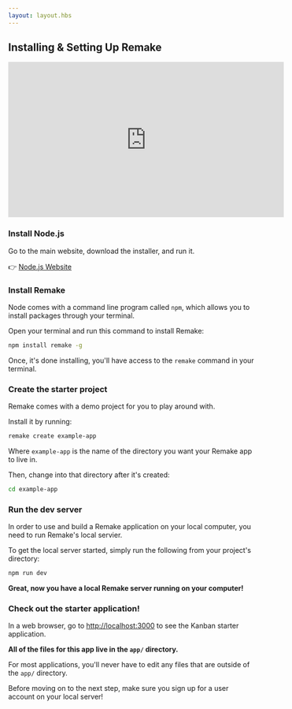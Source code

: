```yaml
---
layout: layout.hbs
---
```


## Installing & Setting Up Remake

<iframe width="560" height="315" src="https://www.youtube-nocookie.com/embed/jvBXoTKRHWY" frameborder="0" allow="accelerometer; autoplay; encrypted-media; gyroscope; picture-in-picture" allowfullscreen></iframe>

### Install Node.js

Go to the main website, download the installer, and run it.

👉 <a href="https://nodejs.org/en/">Node.js Website</a>

### Install Remake

Node comes with a command line program called `npm`, which allows you to install packages through your terminal.

Open your terminal and run this command to install Remake:

```bash
npm install remake -g
```

Once, it's done installing, you'll have access to the `remake` command in your terminal.

### Create the starter project

Remake comes with a demo project for you to play around with.

Install it by running:

```bash
remake create example-app
```

Where `example-app` is the name of the directory you want your Remake app to live in.

Then, change into that directory after it's created:

```bash
cd example-app
```

### Run the dev server

In order to use and build a Remake application on your local computer, you need to run Remake's local servier.

To get the local server started, simply run the following from your project's directory:

```bash
npm run dev
```

**Great, now you have a local Remake server running on your computer!**

### Check out the starter application!

In a web browser, go to [http://localhost:3000](http://localhost:3000) to see the Kanban starter application.

**All of the files for this app live in the `app/` directory.**

For most applications, you'll never have to edit any files that are outside of the `app/` directory.

Before moving on to the next step, make sure you sign up for a user account on your local server!
















